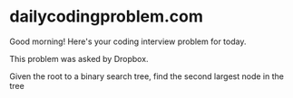 # dailycodingproblem.com

Good morning! Here's your coding interview problem for today.

This problem was asked by Dropbox.

Given the root to a binary search tree, find the second largest node in the tree
